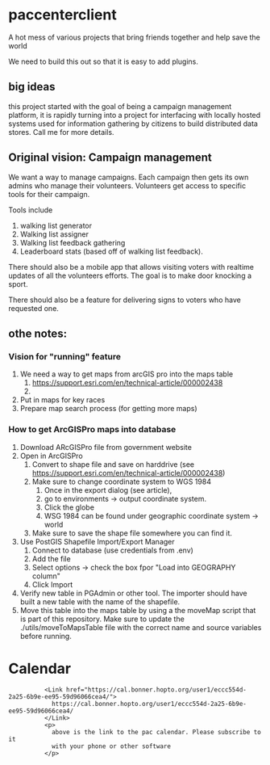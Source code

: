 # paccenterclient
A hot mess of various projects that bring friends together and help save the world


We need to build this out so that it is easy to add plugins.

## big ideas
this project started with the goal of being a campaign management platform, it is rapidly turning into a project for interfacing with locally hosted systems used for information gathering by citizens to build distributed data stores. Call me for more details. 

## Original vision: Campaign management

We want a way to manage campaigns. Each campaign then gets its own admins who manage their volunteers. Volunteers get access to specific tools for their campaign.

Tools include

1. walking list generator
2. Walking list assigner
3. Walking list feedback gathering
4. Leaderboard stats (based off of walking list feedback).

There should also be a mobile app that allows visiting voters with realtime updates of all the volunteers efforts. The goal is to make door knocking a sport. 

There should also be a feature for delivering signs to voters who have requested one. 

## othe notes:

### Vision for "running" feature
1. We need a way to get maps from arcGIS pro into the maps table
   1. https://support.esri.com/en/technical-article/000002438
   2. 
2. Put in maps for key races
3. Prepare map search process (for getting more maps)

### How to get ArcGISPro maps into database
1. Download ARcGISPro file from government website
2. Open in ArcGISPro
   1. Convert to shape file and save on harddrive (see https://support.esri.com/en/technical-article/000002438)
   2. Make sure to change coordinate system to WGS 1984 
      1. Once in the export dialog (see article), 
      2. go to environments -> output coordinate system. 
      3. Click the globe
      4. WSG 1984 can be found under geographic coordinate system -> world
   3. Make sure to save the shape file somewhere you can find it. 
3. Use PostGIS Shapefile Import/Export Manager
   1. Connect to database (use credentials from .env)
   2. Add the file
   3. Select options -> check the box fpor "Load into GEOGRAPHY column"
   4. Click Import
4. Verify new table in PGAdmin or other tool. The importer should have built a new table with the name of the shapefile.
5. Move this table into the maps table by using a the moveMap script that is part of this repository. Make sure to update the ./utils/moveToMapsTable file with the correct name and source variables before running. 


# Calendar
              <Link href="https://cal.bonner.hopto.org/user1/eccc554d-2a25-6b9e-ee95-59d96066cea4/">
                https://cal.bonner.hopto.org/user1/eccc554d-2a25-6b9e-ee95-59d96066cea4/
              </Link>
              <p>
                above is the link to the pac calendar. Please subscribe to it
                with your phone or other software
              </p>